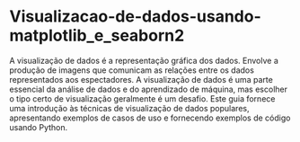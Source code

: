 # Visualizacao-de-dados-usando-matplotlib_e_seaborn2
A visualização de dados é a representação gráfica dos dados. Envolve a produção de imagens que comunicam as relações entre os dados representados aos espectadores. A visualização de dados é uma parte essencial da análise de dados e do aprendizado de máquina, mas escolher o tipo certo de visualização geralmente é um desafio. Este guia fornece uma introdução às técnicas de visualização de dados populares, apresentando exemplos de casos de uso e fornecendo exemplos de código usando Python.
